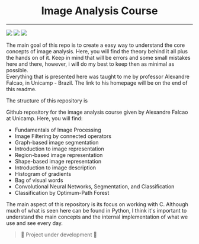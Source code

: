 <h1 align="center"> Image Analysis Course </h1>  

<hr>

<p >
   <img src="https://img.shields.io/badge/Status-On%20going-blue" #vitrinedev/>
   <img src="https://img.shields.io/github/Last-commit/felipearaujolima/Image-Analysis-Course" #vitrinedev/>
   <img src="https://img.shields.io/badge/Author-Felipe%20Araujo-green" #vitrinedev/>
   
</p>


The main goal of this repo is to create a easy way to understand the core concepts of image analysis. Here, you will find the theory behind it all plus the hands on of it. Keep in mind that will be errors and some small mistakes here and there, however, i will do my best to keep then as minimal as possible.   
Everything that is presented here was taught to me by professor Alexandre Falcao, in Unicamp - Brazil. The link to his homepage will be on the end of this readme.  

The structure of this repository is 


Github repository for the image analysis course given by Alexandre Falcao at Unicamp. Here, you will find: 
* Fundamentals of Image Processing 
* Image Filtering by connected operators
* Graph-based image segmentation
* Introduction to image representation
* Region-based image representation
* Shape-based image representation 
* Introduction to image description
* Histogram of gradients
* Bag of visual words
* Convolutional Neural Networks, Segmentation, and Classification
* Classification by Optimum-Path Forest

The main aspect of this repository is its focus on working with C. Although much of what is seen here can be found in Python, I think it's important to understand the main concepts and the internal implementation of what we use and see every day.

> :construction: Project under development :construction:
